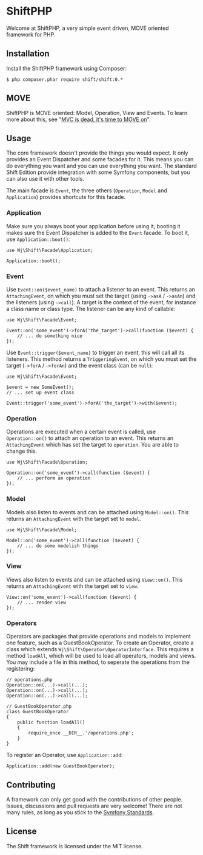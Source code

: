 # ShiftPHP

Welcome at ShiftPHP, a very simple event driven, MOVE oriented framework for PHP.

## Installation

Install the ShiftPHP framework using Composer:

    $ php composer.phar require shift/shift:0.*

## MOVE

ShiftPHP is MOVE oriented: Model, Operation, View and Events. To learn more
about this, see
"[MVC is dead, it's time to MOVE on](http://cirw.in//blog/time-to-move-on.html)".

## Usage

The core framework doesn't provide the things you would expect. It only
provides an Event Dispatcher and some facades for it. This means you can do
everything you want and you can use everything you want. The standard Shift
Edition provide integration with some Symfony components, but you can also use
it with other tools.

The main facade is ``Event``, the three others (``Operation``, ``Model`` and
``Application``) provides shortcuts for this facade.

### Application

Make sure you always boot your application before using it, booting it makes
sure the Event Dispatcher is added to the ``Event`` facade. To boot it, use
``Application::boot()``:

    use Wj\Shift\Facade\Application;

    Application::boot();

### Event

Use ``Event::on($event_name)`` to attach a listener to an event. This returns
an ``AttachingEvent``, on which you must set the target (using ``->asA`` /
``->asAn``) and the listeners (using ``->call``). A target is the context of
the event, for instance a class name or class type. The listener can be any
kind of callable:

    use Wj\Shift\Facade\Event;

    Event::on('some_event')->forA('the_target')->call(function ($event) {
        // ... do something nice
    });

Use ``Event::trigger($event_name)`` to trigger an event, this will call all
its listeners. This method returns a ``TriggeringEvent``, on which you must
set the target (``->forA`` / ``->forAn``) and the event class (can be ``null``):

    use Wj\Shift\Facade\Event;

    $event = new SomeEvent();
    // ... set up event class

    Event::trigger('some_event')->forA('the_target')->with($event);

### Operation

Operations are executed when a certain event is called, use
``Operation::on()`` to attach an operation to an event. This returns an
``AttachingEvent`` which has set the target to ``operation``. You are able to
change this.

    use Wj\Shift\Facade\Operation;

    Operation::on('some_event')->call(function ($event) {
        // ... perform an operation
    });

### Model

Models also listen to events and can be attached using ``Model::on()``. This
returns an ``AttachingEvent`` with the target set to ``model``.

    use Wj\Shift\Facade\Model;

    Model::on('some_event')->call(function ($event) {
        // ... do some modelish things
    });

### View

Views also listen to events and can be attached using ``View::on()``. This
returns an ``AttachingEvent`` with the target set to ``view``.

    View::on('some_event')->call(function ($event) {
        // ... render view
    });

### Operators

Operators are packages that provide operations and models to implement one
feature, such as a GuestBookOperator. To create an Operator, create a class
which extends ``Wj\Shift\Operator\OperatorInterface``. This requires a method
``loadAll``, which will be used to load all operators, models and views. You
may include a file in this method, to seperate the operations from the
registering:

    // operations.php
    Operation::on(...)->call(...);
    Operation::on(...)->call(...);
    Operation::on(...)->call(...);

    // GuestBookOperator.php
    class GuestBookOperator
    {
        public function loadAll()
        {
            require_once __DIR__.'/operations.php';
        }
    }

To register an Operator, use ``Application::add``:

    Application::add(new GuestBookOperator);

## Contributing

A framework can only get good with the contributions of other people. Issues,
discussions and pull requests are very welcome! There are not many rules, as
long as you stick to the 
[Symfony Standards](http://symfony.com/doc/current/contributing/code/standards.html).

## License

The Shift framework is licensed under the MIT license.
